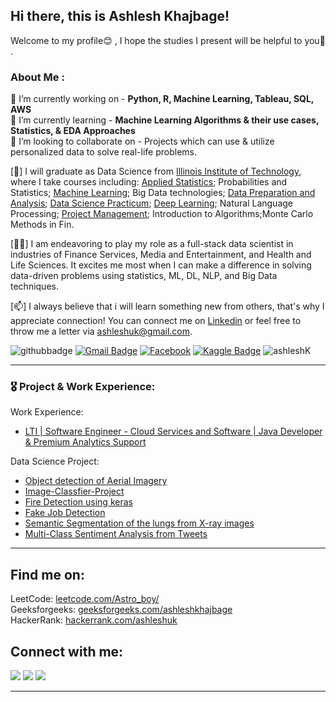 ## Hi there, this is Ashlesh Khajbage! 

Welcome to my profile😊 , I hope the studies I present will be helpful to you💪 .

### About Me :
🔭 I’m currently working on - **Python, R, Machine Learning, Tableau, SQL, AWS** <br/>
🌱 I’m currently learning - **Machine Learning Algorithms & their use cases, Statistics, & EDA Approaches** <br/>
👯 I’m looking to collaborate on - Projects which can use & utilize personalized data to solve real-life problems.<br/>

[:purple_heart:] I will graduate as Data Science from [Illinois Institute of Technology](https://www.iit.edu/), where I take courses including: [Applied Statistics](http://bulletin.iit.edu/search/?P=MATH%20564); Probabilities and Statistics; [Machine Learning](http://bulletin.iit.edu/search/?P=CS%20584); Big Data technologies; [Data Preparation and Analysis](http://bulletin.iit.edu/search/?P=CSP%20571); [Data Science Practicum](http://bulletin.iit.edu/search/?P=CSP%20572); [Deep Learning](http://bulletin.iit.edu/search/?P=CS%20577); Natural Language Processing; [Project Management](http://bulletin.iit.edu/search/?P=SCI%20511); Introduction to Algorithms;Monte Carlo Methods in Fin.
  
[:man_student:] I am endeavoring to play my role as a full-stack data scientist in industries of Finance Services, Media and Entertainment, and Health and Life Sciences. It excites me most when I can make a difference in solving data-driven problems using statistics, ML, DL, NLP, and Big Data techniques.

[:mailbox:] I always believe that i will learn something new from others, that's why I appreciate connection! You can connect me on [Linkedin](https://www.linkedin.com/in/ashleshk/) or feel free to throw me a letter via ashleshuk@gmail.com.

![githubbadge](https://img.shields.io/github/followers/Ashleshk?style=social)
[![Gmail Badge](https://img.shields.io/badge/-Gmail-c14438?style=flat-square&logo=Gmail&logoColor=white&link=mailto:ashleshuk@gmail.com)](mailto:ashleshuk@gmail.com)
<a href="https://www.facebook.com/ashlesh.khajbage/" target="_blank"><img src="https://img.shields.io/badge/Facebook-%231877F2.svg?&style=flat-square&logo=facebook&logoColor=white" alt="Facebook"></a>
[![Kaggle Badge](http://img.shields.io/badge/-Kaggle-black?style=flat-square&logo=kaggle&link=https://www.kaggle.com/ashleshkhajbage/)](https://www.kaggle.com/ashleshkhajbage)
<img src="https://komarev.com/ghpvc/?username=ashleshk" alt="ashleshK" />

---

  
  ### :medal_military: Project & Work Experience:
  
Work Experience: 
  - [LTI | Software Engineer - Cloud Services and Software | Java Developer & Premium Analytics Support](https://www.linkedin.com/jobs/view/engineer-cloud-services-and-software-at-lti-larsen-toubro-infotech-2753217111/)

  
  Data Science Project: 
  - [Object detection of Aerial Imagery](https://github.com/Ashleshk/Object-detection-of-Aerial-Imagery-using-deep-Learning-Algorithm)
  - [Image-Classfier-Project](https://github.com/Ashleshk/Image-Classifier)
  - [Fire Detection using keras]()
  - [Fake Job Detection](https://github.com/Ashleshk/Mini-Projects/tree/main/Fake%20Job%20Detection)
  - [Semantic Segmentation of the lungs from X-ray images](https://github.com/Ashleshk/Mini-Projects/tree/main/Semantic-Segmentation-of-lungs-using-Xray-Image)
  - [Multi-Class Sentiment Analysis from Tweets](https://github.com/Ashleshk/Mini-Projects/tree/main/Multi-Class%20Sentiment%20Analysis%20from%20Tweets)

   ---

                                                                                              
## Find me on:
<p align="left">

LeetCode: <a href="https://leetcode.com/Astro_boy/">leetcode.com/Astro_boy/</a><br/>
Geeksforgeeks:  <a href="https://auth.geeksforgeeks.org/user/ashleshkhajbage/">geeksforgeeks.com/ashleshkhajbage</a><br/>
HackerRank:  <a href="https://www.hackerrank.com/ashleshuk">hackerrank.com/ashleshuk</a><br/>


## Connect with me:
<p align="left">
  <a href = "https://www.linkedin.com/in/ashlesh-khajbage-194a89166/"><img src="https://img.icons8.com/fluent/48/000000/linkedin.png"/></a>
  <a href = "https://www.instagram.com/ashlesh_k/"><img src="https://img.icons8.com/fluent/48/000000/instagram-new.png"/></a>
  <a href = "https://www.instagram.com/ashlesh_k/"><img src="https://img.icons8.com/fluent/48/000000/twitter.png"/></a>
</p>

---
<br/>


